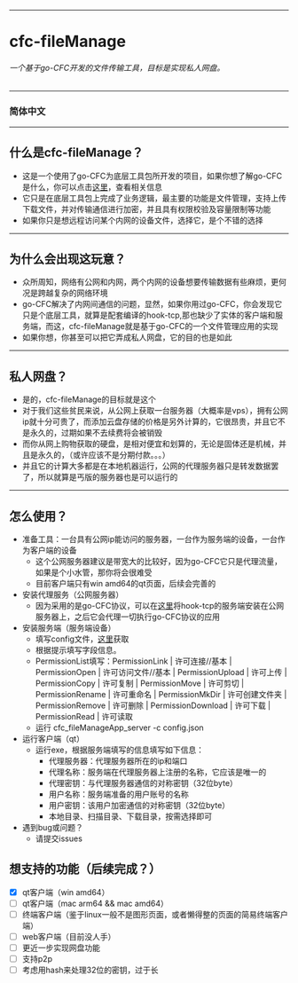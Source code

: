 ***
# cfc-fileManage
###### *一个基于go-CFC开发的文件传输工具，目标是实现私人网盘。*
***
### 简体中文
***
## 什么是cfc-fileManage？
- 这是一个使用了go-CFC为底层工具包所开发的项目，如果你想了解go-CFC是什么，你可以点击[这里](https://github.com/peakedshout/go-CFC)，查看相关信息
- 它只是在底层工具包上完成了业务逻辑，最主要的功能是文件管理，支持上传下载文件，并对传输通信进行加密，并且具有权限校验及容量限制等功能
- 如果你只是想远程访问某个内网的设备文件，选择它，是个不错的选择
***
## 为什么会出现这玩意？
- 众所周知，网络有公网和内网，两个内网的设备想要传输数据有些麻烦，更何况是跨越复杂的网络环境
- go-CFC解决了内网间通信的问题，显然，如果你用过go-CFC，你会发现它只是个底层工具，就算是配套编译的hook-tcp,那也缺少了实体的客户端和服务端，而这，cfc-fileManage就是基于go-CFC的一个文件管理应用的实现
- 如果你想，你甚至可以把它弄成私人网盘，它的目的也是如此
***
## 私人网盘？
- 是的，cfc-fileManage的目标就是这个
- 对于我们这些贫民来说，从公网上获取一台服务器（大概率是vps），拥有公网ip就十分可贵了，而添加云盘存储的价格是另外计算的，它很昂贵，并且它不是永久的，过期如果不去续费将会被销毁
- 而你从网上购物获取的硬盘，是相对便宜和划算的，无论是固体还是机械，并且是永久的，（或许应该不是分期付款。。。）
- 并且它的计算大多都是在本地机器运行，公网的代理服务器只是转发数据罢了，所以就算是丐版的服务器也是可以运行的
***
## 怎么使用？
- 准备工具：一台具有公网ip能访问的服务器，一台作为服务端的设备，一台作为客户端的设备
  - 这个公网服务器建议是带宽大的比较好，因为go-CFC它只是代理流量，如果是个小水管，那你将会很难受
  - 目前客户端只有win amd64的qt页面，后续会完善的
- 安装代理服务（公网服务器）
  - 因为采用的是go-CFC协议，可以在[这里](https://github.com/peakedshout/go-CFC)将hook-tcp的服务端安装在公网服务器上，之后它会代理一切执行go-CFC协议的应用
- 安装服务端（服务端设备）
  - 填写config文件，[这里](./gocore/cfcfile/config/config.json)获取
  - 根据提示填写字段信息。
  - PermissionList填写：PermissionLink     | 许可连接//基本   | PermissionOpen     | 许可访问文件//基本 | PermissionUpload   | 许可上传       | PermissionCopy     | 许可复制       | PermissionMove     | 许可剪切       | PermissionRename   | 许可重命名      | PermissionMkDir    | 许可创建文件夹    | PermissionRemove   | 许可删除       | PermissionDownload | 许可下载       | PermissionRead     | 许可读取
  - 运行 cfc_fileManageApp_server -c config.json
- 运行客户端（qt）
  - 运行exe，根据服务端填写的信息填写如下信息：
    - 代理服务器：代理服务器所在的ip和端口
    - 代理名称：服务端在代理服务器上注册的名称，它应该是唯一的
    - 代理密钥：与代理服务器通信的对称密钥（32位byte）
    - 用户名称：服务端准备的用户账号的名称
    - 用户密钥：该用户加密通信的对称密钥（32位byte）
    - 本地目录、扫描目录、下载目录，按需选择即可
- 遇到bug或问题？
  - 请提交issues
## 想支持的功能（后续完成？）
  - [x] qt客户端（win amd64）
  - [ ] qt客户端（mac arm64 && mac amd64）
  - [ ] 终端客户端（鉴于linux一般不是图形页面，或者懒得整的页面的简易终端客户端）
  - [ ] web客户端（目前没人手）
  - [ ] 更近一步实现网盘功能
  - [ ] 支持p2p
  - [ ] 考虑用hash来处理32位的密钥，过于长 